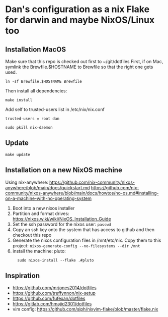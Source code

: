 # Dan's configuration as a nix Flake for darwin and maybe NixOS/Linux too

## Installation MacOS
Make sure that this repo is checked out first to ~/git/dotfiles
First, if on Mac, symlink the Brewfile.$HOSTNAME to Brewfile so that the
right one gets used.

`ln -sf Brewfile.$HOSTNAME Brewfile`

Then install all dependencies:
```
make install
```

Add self to trusted-users list in /etc/nix/nix.conf
```
trusted-users = root dan

sudo pkill nix-daemon
```

## Update
```
make update
```

## Installation on a new NixOS machine
Using nix-anywhere:
https://github.com/nix-community/nixos-anywhere/blob/main/docs/quickstart.md
https://github.com/nix-community/nixos-anywhere/blob/main/docs/howtos/no-os.md#installing-on-a-machine-with-no-operating-system

1. Boot into a new nixos installer
2. Partition and format drives:  https://nixos.wiki/wiki/NixOS_Installation_Guide
3. Set the ssh password for the nixos user:  `passwd`
4. Copy an ssh key onto the system that has access to github and then checkout this repo
5. Generate the nixos configuration files in /mnt/etc/nix.   Copy them to this project:
  `nixos-generate-config --no-filesystems --dir /mnt`
6. install the machine:
    pluto:
    ```
      sudo nixos-install --flake .#pluto
    ```

## Inspiration
* https://github.com/mrjones2014/dotfiles
* https://github.com/treffynnon/nix-setup
* https://github.com/fufexan/dotfiles
* https://gitlab.com/hmajid2301/dotfiles
* vim config: https://github.com/siph/nixvim-flake/blob/master/flake.nix
